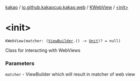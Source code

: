 [kakao](../../index.md) / [io.github.kakaocup.kakao.web](../index.md) / [KWebView](index.md) / [&lt;init&gt;](./-init-.md)

# &lt;init&gt;

`KWebView(matcher: (`[`ViewBuilder`](../../io.github.kakaocup.kakao.common.builders/-view-builder/index.md)`.() -> `[`Unit`](https://kotlinlang.org/api/latest/jvm/stdlib/kotlin/-unit/index.html)`)? = null)`

Class for interacting with WebViews

### Parameters

`matcher` - ViewBuilder which will result in matcher of web view